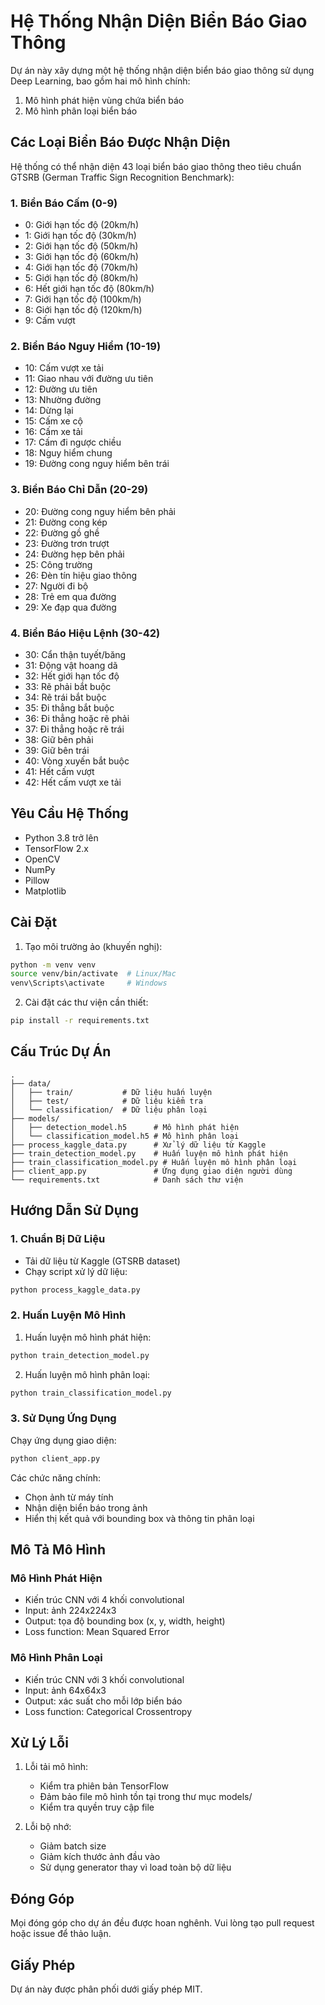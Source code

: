 # Hệ Thống Nhận Diện Biển Báo Giao Thông

Dự án này xây dựng một hệ thống nhận diện biển báo giao thông sử dụng Deep Learning, bao gồm hai mô hình chính:
1. Mô hình phát hiện vùng chứa biển báo
2. Mô hình phân loại biển báo

## Các Loại Biển Báo Được Nhận Diện

Hệ thống có thể nhận diện 43 loại biển báo giao thông theo tiêu chuẩn GTSRB (German Traffic Sign Recognition Benchmark):

### 1. Biển Báo Cấm (0-9)
- 0: Giới hạn tốc độ (20km/h)
- 1: Giới hạn tốc độ (30km/h)
- 2: Giới hạn tốc độ (50km/h)
- 3: Giới hạn tốc độ (60km/h)
- 4: Giới hạn tốc độ (70km/h)
- 5: Giới hạn tốc độ (80km/h)
- 6: Hết giới hạn tốc độ (80km/h)
- 7: Giới hạn tốc độ (100km/h)
- 8: Giới hạn tốc độ (120km/h)
- 9: Cấm vượt

### 2. Biển Báo Nguy Hiểm (10-19)
- 10: Cấm vượt xe tải
- 11: Giao nhau với đường ưu tiên
- 12: Đường ưu tiên
- 13: Nhường đường
- 14: Dừng lại
- 15: Cấm xe cộ
- 16: Cấm xe tải
- 17: Cấm đi ngược chiều
- 18: Nguy hiểm chung
- 19: Đường cong nguy hiểm bên trái

### 3. Biển Báo Chỉ Dẫn (20-29)
- 20: Đường cong nguy hiểm bên phải
- 21: Đường cong kép
- 22: Đường gồ ghề
- 23: Đường trơn trượt
- 24: Đường hẹp bên phải
- 25: Công trường
- 26: Đèn tín hiệu giao thông
- 27: Người đi bộ
- 28: Trẻ em qua đường
- 29: Xe đạp qua đường

### 4. Biển Báo Hiệu Lệnh (30-42)
- 30: Cẩn thận tuyết/băng
- 31: Động vật hoang dã
- 32: Hết giới hạn tốc độ
- 33: Rẽ phải bắt buộc
- 34: Rẽ trái bắt buộc
- 35: Đi thẳng bắt buộc
- 36: Đi thẳng hoặc rẽ phải
- 37: Đi thẳng hoặc rẽ trái
- 38: Giữ bên phải
- 39: Giữ bên trái
- 40: Vòng xuyến bắt buộc
- 41: Hết cấm vượt
- 42: Hết cấm vượt xe tải

## Yêu Cầu Hệ Thống

- Python 3.8 trở lên
- TensorFlow 2.x
- OpenCV
- NumPy
- Pillow
- Matplotlib

## Cài Đặt

1. Tạo môi trường ảo (khuyến nghị):
```bash
python -m venv venv
source venv/bin/activate  # Linux/Mac
venv\Scripts\activate     # Windows
```

2. Cài đặt các thư viện cần thiết:
```bash
pip install -r requirements.txt
```

## Cấu Trúc Dự Án

```
.
├── data/
│   ├── train/           # Dữ liệu huấn luyện
│   ├── test/            # Dữ liệu kiểm tra
│   └── classification/  # Dữ liệu phân loại
├── models/
│   ├── detection_model.h5      # Mô hình phát hiện
│   └── classification_model.h5 # Mô hình phân loại
├── process_kaggle_data.py      # Xử lý dữ liệu từ Kaggle
├── train_detection_model.py    # Huấn luyện mô hình phát hiện
├── train_classification_model.py # Huấn luyện mô hình phân loại
├── client_app.py               # Ứng dụng giao diện người dùng
└── requirements.txt            # Danh sách thư viện
```

## Hướng Dẫn Sử Dụng

### 1. Chuẩn Bị Dữ Liệu

- Tải dữ liệu từ Kaggle (GTSRB dataset)
- Chạy script xử lý dữ liệu:
```bash
python process_kaggle_data.py
```

### 2. Huấn Luyện Mô Hình

1. Huấn luyện mô hình phát hiện:
```bash
python train_detection_model.py
```

2. Huấn luyện mô hình phân loại:
```bash
python train_classification_model.py
```

### 3. Sử Dụng Ứng Dụng

Chạy ứng dụng giao diện:
```bash
python client_app.py
```

Các chức năng chính:
- Chọn ảnh từ máy tính
- Nhận diện biển báo trong ảnh
- Hiển thị kết quả với bounding box và thông tin phân loại

## Mô Tả Mô Hình

### Mô Hình Phát Hiện
- Kiến trúc CNN với 4 khối convolutional
- Input: ảnh 224x224x3
- Output: tọa độ bounding box (x, y, width, height)
- Loss function: Mean Squared Error

### Mô Hình Phân Loại
- Kiến trúc CNN với 3 khối convolutional
- Input: ảnh 64x64x3
- Output: xác suất cho mỗi lớp biển báo
- Loss function: Categorical Crossentropy

## Xử Lý Lỗi

1. Lỗi tải mô hình:
   - Kiểm tra phiên bản TensorFlow
   - Đảm bảo file mô hình tồn tại trong thư mục models/
   - Kiểm tra quyền truy cập file

2. Lỗi bộ nhớ:
   - Giảm batch size
   - Giảm kích thước ảnh đầu vào
   - Sử dụng generator thay vì load toàn bộ dữ liệu

## Đóng Góp

Mọi đóng góp cho dự án đều được hoan nghênh. Vui lòng tạo pull request hoặc issue để thảo luận.

## Giấy Phép

Dự án này được phân phối dưới giấy phép MIT. 
